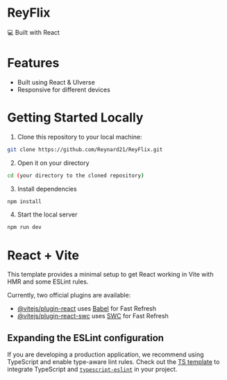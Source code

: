 # ReyFlix  
💻 Built with React  

# Features  
- Built using React & UIverse  
- Responsive for different devices

# Getting Started Locally  
1. Clone this repository to your local machine:
```bash
git clone https://github.com/Reynard21/ReyFlix.git
```
2. Open it on your directory
```bash
cd (your directory to the cloned repository)
```
3. Install dependencies
```bash
npm install
```
4. Start the local server
```bash
npm run dev
```

# React + Vite

This template provides a minimal setup to get React working in Vite with HMR and some ESLint rules.

Currently, two official plugins are available:

- [@vitejs/plugin-react](https://github.com/vitejs/vite-plugin-react/blob/main/packages/plugin-react/README.md) uses [Babel](https://babeljs.io/) for Fast Refresh
- [@vitejs/plugin-react-swc](https://github.com/vitejs/vite-plugin-react-swc) uses [SWC](https://swc.rs/) for Fast Refresh

## Expanding the ESLint configuration

If you are developing a production application, we recommend using TypeScript and enable type-aware lint rules. Check out the [TS template](https://github.com/vitejs/vite/tree/main/packages/create-vite/template-react-ts) to integrate TypeScript and [`typescript-eslint`](https://typescript-eslint.io) in your project.

